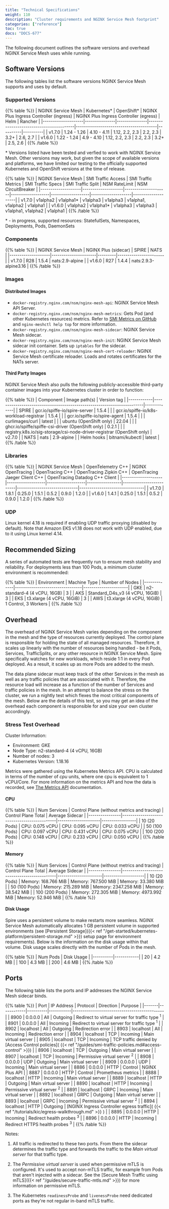 ```yaml
---
title: "Technical Specifications"
weight: 110
description: "Cluster requirements and NGINX Service Mesh footprint"
categories: ["reference"]
toc: true
docs: "DOCS-677"
---
```


The following document outlines the software versions and overhead NGINX Service Mesh uses while running.

## Software Versions

The following tables list the software versions NGINX Service Mesh supports and uses by default.

### Supported Versions

{{% table %}}
| NGINX Service Mesh | Kubernetes\*  | OpenShift\*   | NGINX Plus Ingress Controller (ingress) | NGINX Plus Ingress Controller (egress) | Helm     | Rancher  |
|--------------------|---------------|---------------|-----------------------------------------|----------------------------------------|----------|----------|
| v1.7.0             | 1.24 - 1.26   | 4.10 - 4.11   | 1.12, 2.2, 2.3                          | 2.2, 2.3                               | 3.2+     | 2.6, 2.7 |
| v1.6.0             | 1.22 - 1.24   | 4.9 - 4.10    | 1.12, 2.2, 2.3                          | 2.2, 2.3                               | 3.2+     | 2.5, 2.6 |
{{% /table %}}

\* Versions listed have been tested and verfied to work with NGINX Service Mesh. Other versions may work, but given the scope of available versions and platforms,
we have limited our testing to the officially supported Kubernetes and OpenShift versions at the time of release.

{{% table %}}
| NGINX Service Mesh | SMI Traffic Access | SMI Traffic Metrics | SMI Traffic Specs | SMI Traffic Split | NSM RateLimit      | NSM CircuitBreaker |
|--------------------|--------------------|---------------------|-------------------|-------------------|--------------------|--------------------|
| v1.7.0             | v1alpha2           | v1alpha1\*          | v1alpha3          | v1alpha3          | v1alpha1, v1alpha2 | v1alpha1           |
| v1.6.0             | v1alpha2           | v1alpha1\*          | v1alpha3          | v1alpha3          | v1alpha1, v1alpha2 | v1alpha1           |
{{% /table %}}

\* - in progress, supported resources: StatefulSets, Namespaces, Deployments, Pods, DaemonSets

### Components
{{% table %}}
| NGINX Service Mesh | NGINX Plus (sidecar) | SPIRE   | NATS                  |
|--------------------|----------------------|---------|-----------------------|
| v1.7.0             | R28                  | 1.5.4   | nats:2.9-alpine       |
| v1.6.0             | R27                  | 1.4.4   | nats:2.9.3-alpine3.16 |
{{% /table %}}

### Images
#### Distributed Images

- `docker-registry.nginx.com/nsm/nginx-mesh-api`: NGINX Service Mesh API Server.
- `docker-registry.nginx.com/nsm/nginx-mesh-metrics`: Gets Pod (and other Kubernetes resources) metrics. Refer to [SMI Metrics on GitHub](https://github.com/servicemeshinterface/smi-metrics) and `nginx-meshctl help top` for more information.
- `docker-registry.nginx.com/nsm/nginx-mesh-sidecar`: NGINX Service Mesh sidecar.
- `docker-registry.nginx.com/nsm/nginx-mesh-init`: NGINX Service Mesh sidecar init container. Sets up `iptables` for the sidecar.
- `docker-registry.nginx.com/nsm/nginx-mesh-cert-reloader`: NGINX Service Mesh certificate reloader. Loads and rotates certificates for the NATs server.

#### Third Party Images
NGINX Service Mesh also pulls the following publicly-accessible third-party container images into your Kubernetes cluster in order to function:

{{% table %}}
| Component  | Image path(s)                                                          | Version tag |
|------------|------------------------------------------------------------------------|-------------|
| SPIRE      | gcr.io/spiffe-io/spire-server                                          | 1.5.4       |
|            | gcr.io/spiffe-io/k8s-workload-registrar                                | 1.5.4       |
|            | gcr.io/spiffe-io/spire-agent                                           | 1.5.4       |
|            | curlimages/curl                                                        | latest      |
|            | ubuntu (OpenShift only)                                                | 22.04       |
|            | ghcr.io/spiffe/spiffe-csi-driver (OpenShift only)                      | 0.2.1       |
|            | registry.k8s.io/sig-storage/csi-node-driver-registrar (OpenShift only) | v2.7.0      |
| NATS       | nats                                                                   | 2.9-alpine  |
| Helm hooks | bitnami/kubectl                                                        | latest      |
{{% /table %}}

### Libraries
{{% table %}}
| NGINX Service Mesh | OpenTelemetry C++ | NGINX OpenTracing | OpenTracing C++ | OpenTracing Zipkin C++ | OpenTracing Jaeger Client C++ | OpenTracing Datadog C++ Client |
|--------------------|-------------------|-------------------|-----------------|-------------------------|------------------------------|--------------------------------|
| v1.7.0             | 1.8.1             | 0.25.0            | 1.5.1           | 0.5.2                  | 0.9.0                         | 1.2.0                          |
| v1.6.0             | 1.4.1             | 0.25.0            | 1.5.1           | 0.5.2                  | 0.9.0                         | 1.2.0                          |
{{% /table %}}

### UDP
Linux kernel 4.18 is required if enabling UDP traffic proxying (disabled by default). Note that Amazon EKS v1.18 does not work with UDP enabled, due to it using Linux kernel 4.14.

## Recommended Sizing

A series of automated tests are frequently run to ensure mesh stability and reliability. For deployments less than 100 Pods, a minimum cluster environment is recommended:

{{% table %}}
| Environment | Machine Type                    | Number of Nodes      |
|-------------|---------------------------------|----------------------|
| GKE         | n2-standard-4 (4 vCPU, 16GB)    | 3                    |
| AKS         | Standard_D4s_v3 (4 vCPU, 16GiB) | 3                    |
| EKS         | t3.xlarge (4 vCPU, 16GiB)       | 3                    |
| AWS         | t3.xlarge (4 vCPU, 16GiB)       | 1 Control, 3 Workers |
{{% /table %}}

## Overhead

The overhead of NGINX Service Mesh varies depending on the component in the mesh and the type of resources currently deployed. The control plane is responsible for holding the state of all managed resources. Therefore, it scales up linearly with the number of resources being handled - be it Pods, Services, TrafficSplits, or any other resource in NGINX Service Mesh. Spire specifically watches for new workloads, which reside 1:1 in every Pod deployed. As a result, it scales up as more Pods are added to the mesh.

The data plane sidecar must keep track of the other Services in the mesh as well as any traffic policies that are associated with it. Therefore, the resource load will increase as a function of the number of Services and traffic policies in the mesh. In an attempt to balance the stress on the cluster, we run a nightly test which flexes the most critical components of the mesh. Below are the details of this test, so you may get an idea of the overhead each component is responsible for and size your own cluster accordingly.

### Stress Test Overhead

Cluster Information:

- Environment: GKE
- Node Type: n2-standard-4 (4 vCPU, 16GB)
- Number of nodes: 3
- Kubernetes Version: 1.18.16

Metrics were gathered using the Kubernetes Metrics API. CPU is calculated in terms of the number of *cpu* units, where one cpu is equivalent to 1 vCPU/Core. For more information on the metrics API and how the data is recorded, see [The Metrics API](https://kubernetes.io/docs/tasks/debug-application-cluster/resource-metrics-pipeline/#the-metrics-api) documentation.

#### CPU

{{% table %}}
| Num Services   | Control Plane (without metrics and tracing) | Control Plane Total | Average Sidecar |
|----------------|---------------------------------------------|---------------------|-----------------|
| 10 (20 Pods)   | CPU: 0.075 vCPU                             | CPU: 0.095 vCPU     | CPU: 0.033 vCPU |
| 50 (100 Pods)  | CPU: 0.097 vCPU                             | CPU: 0.431 vCPU     | CPU: 0.075 vCPU |
| 100 (200 Pods) | CPU: 0.148 vCPU                             | CPU: 0.233 vCPU     | CPU: 0.050 vCPU |
{{% /table %}}

#### Memory

{{% table %}}
| Num Services   | Control Plane (without metrics and tracing) | Control Plane Total  | Average Sidecar    |
|----------------|---------------------------------------------|----------------------|--------------------|
| 10 (20 Pods)   | Memory: 168.766 MiB                         | Memory: 767.500 MiB  | Memory: 33.380 MiB |
| 50 (100 Pods)  | Memory: 215.289 MiB                         | Memory: 2347.258 MiB | Memory: 38.542 MiB |
| 100 (200 Pods) | Memory: 272.305 MiB                         | Memory: 4973.992 MiB | Memory: 52.946 MiB |
{{% /table %}}

#### Disk Usage

Spire uses a persistent volume to make restarts more seamless. NGINX Service Mesh automatically allocates 1 GB persistent volume in supported environments (see [Persistent Storage]({{< ref "/get-started/kubernetes-platform/persistent-storage.md" >}}) setup page for environment requirements). Below is the information on the disk usage within that volume. Disk usage scales directly with the number of Pods in the mesh.

{{% table %}}
| Num Pods | Disk Usage |
|----------|------------|
| 20       | 4.2 MB     |
| 100      | 4.3 MB     |
| 200      | 4.6 MB     |
{{% /table %}}

## Ports

The following table lists the ports and IP addresses the NGINX Service Mesh sidecar binds.

{{% table %}}
| Port  | IP Address | Protocol | Direction | Purpose                                     |
|-------|------------|----------|-----------|---------------------------------------------|
| 8900  | 0.0.0.0    | All      | Outgoing  | Redirect to virtual server for traffic type <sup>1</sup> |
| 8901  | 0.0.0.0    | All      | Incoming  | Redirect to virtual server for traffic type <sup>1</sup> |
| 8902  | localhost  | All      | Outgoing  | Redirection error                           |
| 8903  | localhost  | All      | Incoming  | Redirection error                           |
| 8904  | localhost  | TCP      | Incoming  | Main virtual server                         |
| 8905  | localhost  | TCP      | Incoming  | TCP traffic denied by [Access Control policies]( {{< ref "/guides/smi-traffic-policies.md#access-control" >}}) |
| 8906  | localhost  | TCP      | Outgoing  | Main virtual server                         |
| 8907  | localhost  | TCP      | Incoming  | Permissive virtual server <sup>2</sup>      |
| 8908  | 0.0.0.0    | UDP      | Outgoing  | Main virtual server                         |
| 8909  | 0.0.0.0    | UDP      | Incoming  | Main virtual server                         |
| 8886  | 0.0.0.0    | HTTP     | Control   | NGINX Plus API                              |
| 8887  | 0.0.0.0    | HTTP     | Control   | Prometheus metrics                          |
| 8888  | localhost  | HTTP     | Incoming  | Main virtual server                         |
| 8889  | localhost  | HTTP     | Outgoing  | Main virtual server                         |
| 8890  | localhost  | HTTP     | Incoming  | Permissive virtual server <sup>2</sup>      |
| 8891  | localhost  | GRPC     | Incoming  | Main virtual server                         |
| 8892  | localhost  | GRPC     | Outgoing  | Main virtual server                         |
| 8893  | localhost  | GRPC     | Incoming  | Permissive virtual server <sup>2</sup>      |
| 8894  | localhost  | HTTP     | Outgoing  | [NGINX Ingress Controller egress traffic]( {{< ref "/tutorials/kic/egress-walkthrough.md" >}} )      |
| 8895  | 0.0.0.0    | HTTP     | Incoming  | Redirect health probes <sup>3</sup>         |
| 8896  | 0.0.0.0    | HTTP     | Incoming  | Redirect HTTPS health probes <sup>3</sup>   |
{{% /table %}}

Notes:

1. All traffic is redirected to these two ports. From there the sidecar determines the traffic type and forwards the traffic to the *Main virtual server* for that traffic type.

2. The *Permissive virtual server* is used when permissive mTLS is configured. It's used to accept non-mTLS traffic, for example from Pods that aren't injected with a sidecar. See the [Secure Mesh Traffic using mTLS]({{< ref "/guides/secure-traffic-mtls.md" >}}) for more information on permissive mTLS.

3. The Kubernetes `readinessProbe` and `livenessProbe` need dedicated ports as they're not regular in-band mTLS traffic.
